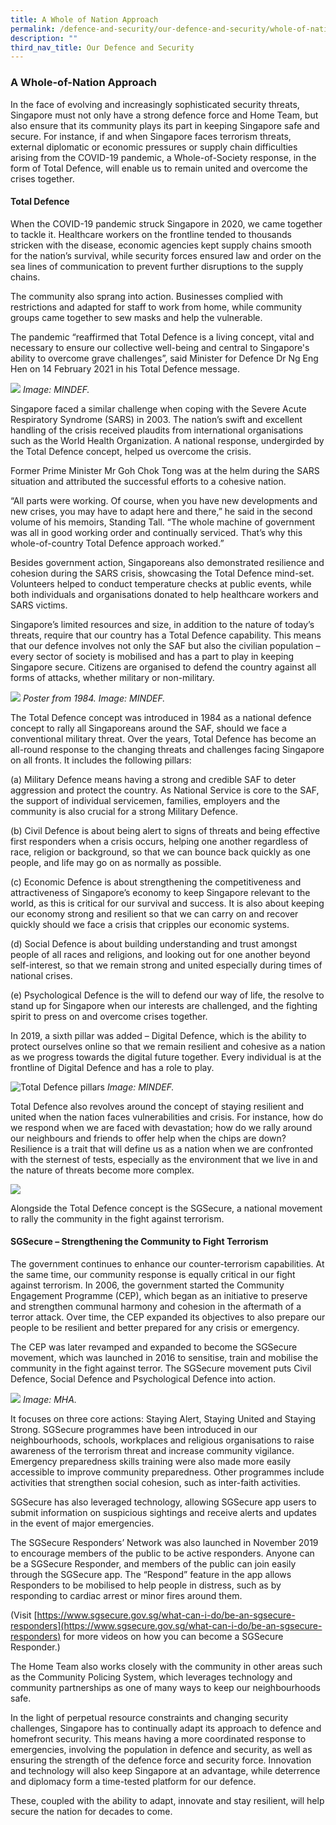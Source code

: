 ```yaml
---
title: A Whole of Nation Approach
permalink: /defence-and-security/our-defence-and-security/whole-of-nation-approach/
description: ""
third_nav_title: Our Defence and Security
---
```

### A Whole-of-Nation Approach

In the face of evolving and increasingly sophisticated security threats, Singapore must not only have a strong defence force and Home Team, but also ensure that its community plays its part in keeping Singapore safe and secure. For instance, if and when Singapore faces terrorism threats, external diplomatic or economic pressures or supply chain difficulties arising from the COVID-19 pandemic, a Whole-of-Society response, in the form of Total Defence, will enable us to remain united and overcome the crises together.
	
#### Total Defence 
	
When the COVID-19 pandemic struck Singapore in 2020, we came together to tackle it. Healthcare workers on the frontline tended to thousands stricken with the disease, economic agencies kept supply chains smooth for the nation’s survival, while security forces ensured law and order on the sea lines of communication to prevent further disruptions to the supply chains. 
	
The community also sprang into action. Businesses complied with restrictions and adapted for staff to work from home, while community groups came together to sew masks and help the vulnerable. 
	
The pandemic “reaffirmed that Total Defence is a living concept, vital and necessary to ensure our collective well-being and central to Singapore's ability to overcome grave challenges”, said Minister for Defence Dr Ng Eng Hen on 14 February 2021 in his Total Defence message.

![](/images/Defence/TD%20Logo.png)
*Image: MINDEF.*

Singapore faced a similar challenge when coping with the Severe Acute Respiratory Syndrome (SARS) in 2003. The nation’s swift and excellent handling of the crisis received plaudits from international organisations such as the World Health Organization. A national response, undergirded by the Total Defence concept, helped us overcome the crisis. 

Former Prime Minister Mr Goh Chok Tong was at the helm during the SARS situation and attributed the successful efforts to a cohesive nation. 
	
“All parts were working. Of course, when you have new developments and new crises, you may have to adapt here and there,” he said in the second volume of his memoirs, Standing Tall. “The whole machine of government was all in good working order and continually serviced. That’s why this whole-of-country Total Defence approach worked.”
	
Besides government action, Singaporeans also demonstrated resilience and cohesion during the SARS crisis, showcasing the Total Defence mind-set. Volunteers helped to conduct temperature checks at public events, while both individuals and organisations donated to help healthcare workers and SARS victims.
	
Singapore’s limited resources and size, in addition to the nature of today’s threats, require that our country has a Total Defence capability. This means that our defence involves not only the SAF but also the civilian population – every sector of society is mobilised and has a part to play in keeping Singapore secure. Citizens are organised to defend the country against all forms of attacks, whether military or non-military.

![](/images/Defence/TD1984%20Poster.jpg)
*Poster from 1984. Image: MINDEF.*

The Total Defence concept was introduced in 1984 as a national defence concept to rally all Singaporeans around the SAF, should we face a conventional military threat. Over the years, Total Defence has become an all-round response to the changing threats and challenges facing Singapore on all fronts. It includes the following pillars:
	
(a)	Military Defence means having a strong and credible SAF to deter aggression and protect the country. As National Service is core to the SAF, the support of individual servicemen, families, employers and the community is also crucial for a strong Military Defence.
	
(b)	Civil Defence is about being alert to signs of threats and being effective first responders when a crisis occurs, helping one another regardless of race, religion or background, so that we can bounce back quickly as one people, and life may go on as normally as possible.
	
(c)	Economic Defence is about strengthening the competitiveness and attractiveness of Singapore’s economy to keep Singapore relevant to the world, as this is critical for our survival and success. It is also about keeping our economy strong and resilient so that we can carry on and recover quickly should we face a crisis that cripples our economic systems.
	
(d)	Social Defence is about building understanding and trust amongst people of all races and religions, and looking out for one another beyond self-interest, so that we remain strong and united especially during times of national crises.
	
(e)	Psychological Defence is the will to defend our way of life, the resolve to stand up for Singapore when our interests are challenged, and the fighting spirit to press on and overcome crises together.
	
In 2019, a sixth pillar was added – Digital Defence, which is the ability to protect ourselves online so that we remain resilient and cohesive as a nation as we progress towards the digital future together. Every individual is at the frontline of Digital Defence and has a role to play.

![Total Defence pillars](/images/Defence/TD%20Pillars.png)
*Image: MINDEF.*

Total Defence also revolves around the concept of staying resilient and united when the nation faces vulnerabilities and crisis. For instance, how do we respond when we are faced with devastation; how do we rally around our neighbours and friends to offer help when the chips are down? Resilience is a trait that will define us as a nation when we are confronted with the sternest of tests, especially as the environment that we live in and the nature of threats become more complex.

![](/images/Defence/Defence%207.jpg)

Alongside the Total Defence concept is the SGSecure, a national movement to rally the community in the fight against terrorism. 
	
#### SGSecure – Strengthening the Community to Fight Terrorism

The government continues to enhance our counter-terrorism capabilities. At the same time, our community response is equally critical in our fight against terrorism. In 2006, the government started the Community Engagement Programme (CEP), which began as an initiative to preserve and strengthen communal harmony and cohesion in the aftermath of a terror attack. Over time, the CEP expanded its objectives to also prepare our people to be resilient and better prepared for any crisis or emergency.
	
The CEP was later revamped and expanded to become the SGSecure movement, which was launched in 2016 to sensitise, train and mobilise the community in the fight against terror. The SGSecure movement puts Civil Defence, Social Defence and Psychological Defence into action.

![](/images/Defence/SGSecure%20Logo.png)
*Image: MHA.*

It focuses on three core actions: Staying Alert, Staying United and Staying Strong. SGSecure programmes have been introduced in our neighbourhoods, schools, workplaces and religious organisations to raise awareness of the terrorism threat and increase community vigilance. Emergency preparedness skills training were also made more easily accessible to improve community preparedness. Other programmes include activities that strengthen social cohesion, such as inter-faith activities. 

SGSecure has also leveraged technology, allowing SGSecure app users to submit information on suspicious sightings and receive alerts and updates in the event of major emergencies. 
	
The SGSecure Responders’ Network was also launched in November 2019 to encourage members of the public to be active responders. Anyone can be a SGSecure Responder, and members of the public can join easily through the SGSecure app. The “Respond” feature in the app allows Responders to be mobilised to help people in distress, such as by responding to cardiac arrest or minor fires around them.  

(Visit [https://www.sgsecure.gov.sg/what-can-i-do/be-an-sgsecure-responders](https://www.sgsecure.gov.sg/what-can-i-do/be-an-sgsecure-responders) for more videos on how you can become a SGSecure Responder.)

The Home Team also works closely with the community in other areas such as the Community Policing System, which leverages technology and community partnerships as one of many ways to keep our neighbourhoods safe.
	
In the light of perpetual resource constraints and changing security challenges, Singapore has to continually adapt its approach to defence and homefront security. This means having a more coordinated response to emergencies, involving the population in defence and security, as well as ensuring the strength of the defence force and security force. Innovation and technology will also keep Singapore at an advantage, while deterrence and diplomacy form a time-tested platform for our defence. 
	
These, coupled with the ability to adapt, innovate and stay resilient, will help secure the nation for decades to come.
